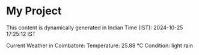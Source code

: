 # My Project

This content is dynamically generated in Indian Time (IST): 2024-10-25 17:25:12 IST


Current Weather in Coimbatore:
Temperature: 25.88 °C
Condition: light rain
